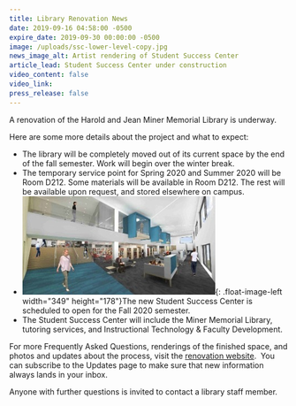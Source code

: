 ```yaml
---
title: Library Renovation News
date: 2019-09-16 04:58:00 -0500
expire_date: 2019-09-30 00:00:00 -0500
image: /uploads/ssc-lower-level-copy.jpg
news_image_alt: Artist rendering of Student Success Center
article_lead: Student Success Center under construction
video_content: false
video_link:
press_release: false
---
```


​A renovation of the Harold and Jean Miner Memorial Library is underway.

Here are some more details about the project and what to expect:

* The library will be completely moved out of its current space by the end of the fall semester. Work will begin over the winter break.
* The temporary service point for Spring 2020 and Summer 2020 will be Room D212. Some materials will be available in Room D212. The rest will be available upon request, and stored elsewhere on campus. &nbsp;
* ![](/uploads/ssc-lower-level-copy.jpg){: .float-image-left width="349" height="178"}The new Student Success Center is scheduled to open for the Fall 2020 semester.
* The Student Success Center will include the Miner Memorial Library, tutoring services, and Instructional Technology & Faculty Development.&nbsp;

For more Frequently Asked Questions, renderings of the finished space, and photos and updates about the process, visit the&nbsp;[renovation website](https://kcc.libguides.com/renovation). &nbsp;You can subscribe to the Updates page to make sure that new information always lands in your inbox.

Anyone with further questions is invited to contact a library staff member.